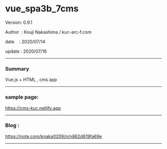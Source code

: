 ﻿# vue_spa3b_7cms

 Version: 0.9.1

 Author  : Kouji Nakashima / kuc-arc-f.com

 date    : 2020/07/14

 update  : 2020/07/16

***
### Summary

Vue.js + HTML , cms app 

***
### sample page: 

https://cms-kuc.netlify.app


***
### Blog :

https://note.com/knaka0209/n/n862d619fa69e


***

